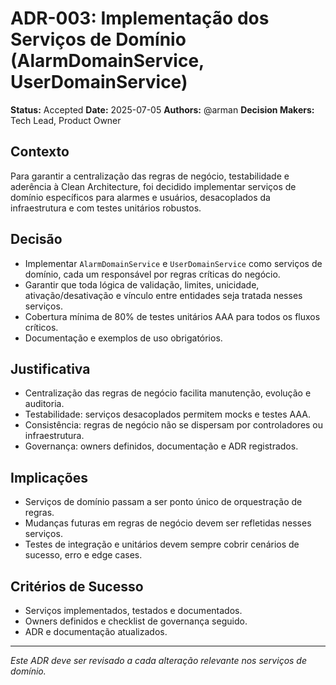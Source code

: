 # ADR-003: Implementação dos Serviços de Domínio (AlarmDomainService, UserDomainService)

**Status:** Accepted
**Date:** 2025-07-05
**Authors:** @arman
**Decision Makers:** Tech Lead, Product Owner

## Contexto

Para garantir a centralização das regras de negócio, testabilidade e aderência à Clean Architecture, foi decidido implementar serviços de domínio específicos para alarmes e usuários, desacoplados da infraestrutura e com testes unitários robustos.

## Decisão

- Implementar `AlarmDomainService` e `UserDomainService` como serviços de domínio, cada um responsável por regras críticas do negócio.
- Garantir que toda lógica de validação, limites, unicidade, ativação/desativação e vínculo entre entidades seja tratada nesses serviços.
- Cobertura mínima de 80% de testes unitários AAA para todos os fluxos críticos.
- Documentação e exemplos de uso obrigatórios.

## Justificativa

- Centralização das regras de negócio facilita manutenção, evolução e auditoria.
- Testabilidade: serviços desacoplados permitem mocks e testes AAA.
- Consistência: regras de negócio não se dispersam por controladores ou infraestrutura.
- Governança: owners definidos, documentação e ADR registrados.

## Implicações

- Serviços de domínio passam a ser ponto único de orquestração de regras.
- Mudanças futuras em regras de negócio devem ser refletidas nesses serviços.
- Testes de integração e unitários devem sempre cobrir cenários de sucesso, erro e edge cases.

## Critérios de Sucesso

- Serviços implementados, testados e documentados.
- Owners definidos e checklist de governança seguido.
- ADR e documentação atualizados.

---
*Este ADR deve ser revisado a cada alteração relevante nos serviços de domínio.*

